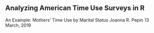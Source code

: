 ## Analyzing American Time Use Surveys in R

An Example: Mothers’ Time Use by Marital Status
Joanna R. Pepin
13 March, 2019
